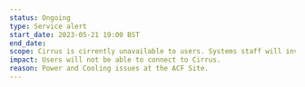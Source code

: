 ```yaml
---
status: Ongoing
type: Service alert
start_date: 2023-05-21 19:00 BST
end_date: 
scope: Cirrus is cirrently unavailable to users. Systems staff will investigate impact and we will notify users as soon as an update. 
impact: Users will not be able to connect to Cirrus. 
reason: Power and Cooling issues at the ACF Site.  
---
```

